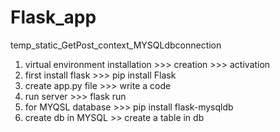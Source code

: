 # Flask_app
temp_static_GetPost_context_MYSQLdbconnection

1. virtual environment installation >>> creation >>> activation 
2. first install flask >>> pip install Flask
3. create app.py file >>> write a code
4. run server >>> flask run
5. for MYQSL database >>> pip install flask-mysqldb
6. create db in MYSQL >> create a table in db 
